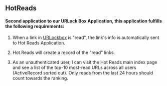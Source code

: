 ## HotReads

#### Second application to our URLock Box Application, this application fulfills the following requirements:

1. When a link in [URLockbox](https://github.com/rsbarbo/URLockbox) is "read", the link's info is automatically sent to Hot Reads Application.

2. Hot Reads will create a record of the "read" links.

3. As an unauthenticated user, I can visit the Hot Reads main index page and see a list of the top-10 most-read URLs across all users (ActiveRecord sorted out). Only reads from the last 24 hours should count towards the ranking.


